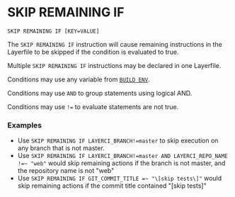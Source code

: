 # SKIP REMAINING IF

`SKIP REMAINING IF [KEY=VALUE]`

The `SKIP REMAINING IF` instruction will cause remaining instructions in the Layerfile to be skipped if the condition is evaluated to true.

Multiple `SKIP REMAINING IF` instructions may be declared in one Layerfile.

Conditions may use any variable from [`BUILD ENV`](/docs/layerfile-reference/build-env).

Conditions may use `AND` to group statements using logical AND.

Conditions may use `!=` to evaluate statements are not true.

### Examples

- Use `SKIP REMAINING IF LAYERCI_BRANCH!=master` to skip execution on any branch that is not master.
- Use `SKIP REMAINING IF LAYERCI_BRANCH!=master AND LAYERCI_REPO_NAME !=~ "web"` would skip remaining actions if the branch is not master, and the repository name is not "web"
- Use `SKIP REMAINING IF GIT_COMMIT_TITLE =~ "\[skip tests\]"` would skip remaining actions if the commit title contained "\[skip tests]"